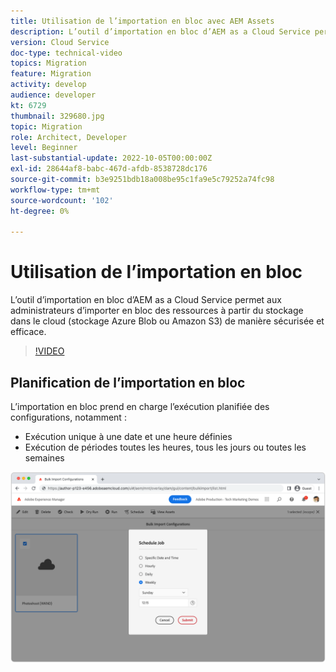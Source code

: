 ```yaml
---
title: Utilisation de l’importation en bloc avec AEM Assets
description: L’outil d’importation en bloc d’AEM as a Cloud Service permet aux administrateurs d’importer en bloc des ressources à partir du stockage dans le cloud (stockage Azure Blob ou Amazon S3) de manière sécurisée et efficace.
version: Cloud Service
doc-type: technical-video
topics: Migration
feature: Migration
activity: develop
audience: developer
kt: 6729
thumbnail: 329680.jpg
topic: Migration
role: Architect, Developer
level: Beginner
last-substantial-update: 2022-10-05T00:00:00Z
exl-id: 28644af8-babc-467d-afdb-8538728dc176
source-git-commit: b3e9251bdb18a008be95c1fa9e5c79252a74fc98
workflow-type: tm+mt
source-wordcount: '102'
ht-degree: 0%

---
```


# Utilisation de l’importation en bloc

L’outil d’importation en bloc d’AEM as a Cloud Service permet aux administrateurs d’importer en bloc des ressources à partir du stockage dans le cloud (stockage Azure Blob ou Amazon S3) de manière sécurisée et efficace.

>[!VIDEO](https://video.tv.adobe.com/v/329680?quality=12&learn=on)

## Planification de l’importation en bloc

L’importation en bloc prend en charge l’exécution planifiée des configurations, notamment :

+ Exécution unique à une date et une heure définies
+ Exécution de périodes toutes les heures, tous les jours ou toutes les semaines

![Planification de l’importation en bloc](./assets/bulk-import/schedule.png)